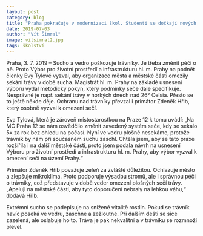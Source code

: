 ```yaml
---
layout: post
category: blog
title: "Praha pokračuje v modernizaci škol. Studenti se dočkají nových specializovaných učeben a laboratoře"
date: 2019-07-03
author: "Vít Šimral"
image: vitsimral2.jpg
tags: školství
---
```


Praha, 3. 7. 2019 – Sucho a vedro poškozuje trávníky. Je třeba změnit péči o ně. Proto Výbor pro životní prostředí a infrastrukturu hl. m. Prahy na podnět členky Evy Tylové vyzval, aby organizace města a městské části omezily sekání trávy v době sucha. Magistrát hl. m. Prahy na základě usnesení výboru vydal metodický pokyn, který podmínky seče dále specifikuje. Nesprávné je např. sekání trávy v horkých dnech nad 26° Celsia. Přesto se to ještě někde děje. Ochranu nad trávníky převzal i primátor Zdeněk Hřib, který osobně vyzval k omezení sečí.

Eva Tylová, která je zároveň místostarostkou na Praze 12 k tomu uvádí: „Na MČ Praha 12 se nám osvědčilo změnit zavedený systém seče, kdy se sekalo 5x za rok bez ohledu na počasí. Nyní ve vedru plošně nesekáme, protože trávník by nám při současném suchu zaschl. Chtěla jsem, aby se tato praxe rozšířila i na další městské části, proto jsem podala návrh na usnesení Výboru pro životní prostředí a infrastrukturu hl. m. Prahy, aby výbor vyzval k omezení sečí na území Prahy.“

Primátor Zdeněk Hřib považuje zeleň za zvláště důležitou. Ochlazuje město a zlepšuje mikroklima. Proto podporuje výsadbu stromů, ale i správnou péči o trávníky, což představuje v době veder omezení plošných sečí trávy. „Apeluji na městské části, aby tyto doporučení nebraly na lehkou váhu,“ dodává Hřib.

Extrémní sucho se podepisuje na snížené vitalitě rostlin. Pokud se trávník navíc poseká ve vedru, zaschne a zežloutne.  Při dalším dešti se sice zazelená, ale oslabuje ho to. Tráva je pak nekvalitní a v trávníku se rozmnoží plevel.
